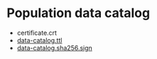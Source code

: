 # Population data catalog

- certificate.crt
- [data-catalog.ttl](resources/data-catalog.ttl)
- [data-catalog.sha256.sign](resources/data-catalog.sha256.sign)
